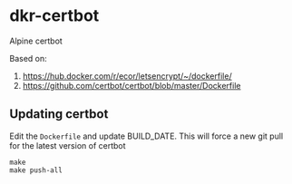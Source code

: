 # dkr-certbot

Alpine certbot

Based on:
  1. https://hub.docker.com/r/ecor/letsencrypt/~/dockerfile/
  2. https://github.com/certbot/certbot/blob/master/Dockerfile

## Updating certbot

Edit the `Dockerfile` and update BUILD_DATE. This will force
a new git pull for the latest version of certbot

```
make
make push-all
```
